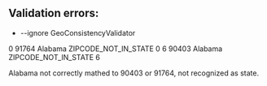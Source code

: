 ## Validation errors:
* --ignore GeoConsistencyValidator

0  91764  Alabama  ZIPCODE_NOT_IN_STATE          0
6  90403  Alabama  ZIPCODE_NOT_IN_STATE          6

Alabama not correctly mathed to 90403 or 91764, not recognized as state.